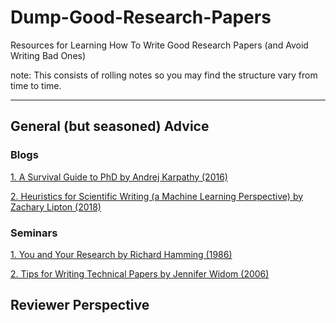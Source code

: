 # Dump-Good-Research-Papers
Resources for Learning How To Write Good Research Papers (and Avoid Writing Bad Ones)

note: This consists of rolling notes so you may find the structure vary from time to time. 


-----
## General (but seasoned) Advice
<h3 id="blog01">Blogs</h3>

[1. A Survival Guide to PhD by Andrej Karpathy (2016)](http://karpathy.github.io/2016/09/07/phd/)

[2. Heuristics for Scientific Writing (a Machine Learning Perspective) by Zachary Lipton (2018)](https://www.approximatelycorrect.com/2018/01/29/heuristics-technical-scientific-writing-machine-learning-perspective/)

<h3 id="seminar02">Seminars</h3>

[1.  You and Your Research by Richard Hamming (1986)](https://www.cs.virginia.edu/~robins/YouAndYourResearch.html) 

[2. Tips for Writing Technical Papers by Jennifer Widom (2006)](https://cs.stanford.edu/people/widom/paper-writing.html)


## Reviewer Perspective
